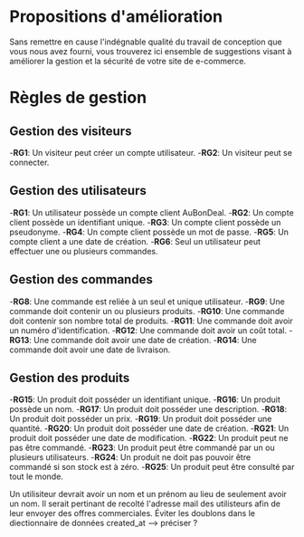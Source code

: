 # Propositions d'amélioration

Sans remettre en cause l'indégnable qualité du travail de conception que vous nous avez fourni, vous trouverez ici ensemble de suggestions visant à améliorer la gestion et la sécurité de votre site de e-commerce. 

# Règles de gestion 

## Gestion des visiteurs 

  -**RG1**: Un visiteur peut créer un compte utilisateur.
  -**RG2**: Un visiteur peut se connecter.

## Gestion des utilisateurs 

  -**RG1**: Un utilisateur possède un compte client AuBonDeal.
  -**RG2**: Un compte client possède un identifiant unique.
  -**RG3**: Un compte client possède un pseudonyme.
  -**RG4**: Un compte client possède un mot de passe.
  -**RG5**: Un compte client a une date de création.
  -**RG6**: Seul un utilisateur peut effectuer une ou plusieurs commandes.

## Gestion des commandes 

  -**RG8**: Une commande est reliée à un seul et unique utilisateur.
  -**RG9**: Une commande doit contenir un ou plusieurs produits.
  -**RG10**: Une commande doit contenir son nombre total de produits.
  -**RG11**: Une commande doit avoir un numéro d'identification.
  -**RG12**: Une commande doit avoir un coût total.
  -**RG13**: Une commande doit avoir une date de création.
  -**RG14**: Une commande doit avoir une date de livraison.

## Gestion des produits 

  -**RG15**: Un produit doit posséder un identifiant unique.
  -**RG16**: Un produit possède un nom.
  -**RG17**: Un produit doit posséder une description.
  -**RG18**: Un produit doit posséder un prix.
  -**RG19**: Un produit doit posséder une quantité.
  -**RG20**: Un produit doit posséder une date de création.
  -**RG21**: Un produit doit posséder une date de modification.
  -**RG22**: Un produit peut ne pas être commandé.
  -**RG23**: Un produit peut être commandé par un ou plusieurs utilisateurs.
  -**RG24**: Un produit ne doit pas pouvoir être commandé si son stock est à zéro.
  -**RG25**: Un produit peut être consulté par tout le monde.

Un utilisiteur devrait avoir un nom et un prénom au lieu de seulement avoir un nom.
Il serait pertinant de recolté l'adresse mail des utilisteurs afin de leur envoyer des offres commerciales.
Éviter les doublons dans le diectionnaire de données created_at --> préciser ? 